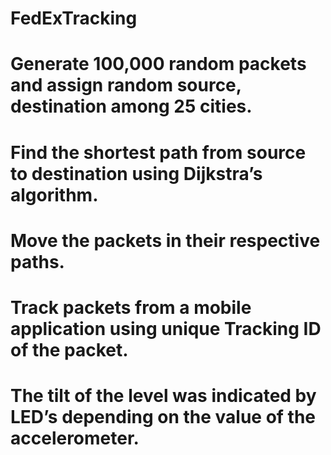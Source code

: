 # FedExTracking
# Generate 100,000 random packets and assign random source, destination among 25 cities. 
# Find the shortest path from source to destination using Dijkstra’s algorithm. 
# Move the packets in their respective paths. 
# Track packets from a mobile application using unique Tracking ID of the packet. 
# The tilt of the level was indicated by LED’s depending on the value of the accelerometer.
